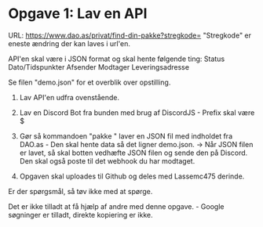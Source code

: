 # Opgave 1: Lav en API

URL: https://www.dao.as/privat/find-din-pakke?stregkode=<stregkode>
"Stregkode" er eneste ændring der kan laves i url'en.

API'en skal være i JSON format og skal hente følgende ting:
Status
Dato/Tidspunkter
Afsender
Modtager
Leveringsadresse

Se filen "demo.json" for et overblik over opstilling.

1. Lav API'en udfra ovenstående.

2. Lav en Discord Bot fra bunden med brug af DiscordJS - Prefix skal være $

3. Gør så kommandoen "pakke <stregkode>" laver en JSON fil med indholdet fra DAO.as - Den skal hente data så det ligner demo.json.
-> Når JSON filen er lavet, så skal botten vedhæfte JSON filen og sende den på Discord. Den skal også poste til det webhook du har modtaget. 

4. Opgaven skal uploades til Github og deles med Lassemc475 derinde.

Er der spørgsmål, så tøv ikke med at spørge.

Det er ikke tilladt at få hjælp af andre med denne opgave. - Google søgninger er tilladt, direkte kopiering er ikke.
